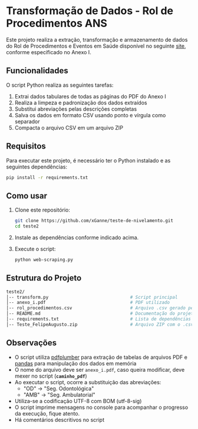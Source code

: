 # Transformação de Dados - Rol de Procedimentos ANS

Este projeto realiza a extração, transformação e armazenamento de dados do Rol de Procedimentos e Eventos em Saúde disponível no seguinte [site](https://www.gov.br/ans/pt-br/acesso-a-informacao/participacao-da-sociedade/atualizacao-do-rol-de-procedimentos), conforme especificado no Anexo I.

## Funcionalidades

O script Python realiza as seguintes tarefas:
1. Extrai dados tabulares de todas as páginas do PDF do Anexo I
2. Realiza a limpeza e padronização dos dados extraídos
3. Substitui abreviações pelas descrições completas
4. Salva os dados em formato CSV usando ponto e vírgula como separador
5. Compacta o arquivo CSV em um arquivo ZIP

## Requisitos

Para executar este projeto, é necessário ter o Python instalado e as seguintes dependências:

```sh
pip install -r requirements.txt
```

## Como usar

1. Clone este repositório:

    ```sh
    git clone https://github.com/xGanne/teste-de-nivelamento.git
    cd teste2
    ```

2. Instale as dependências conforme indicado acima.

3. Execute o script:
    ```sh
    python web-scraping.py
    ```

## Estrutura do Projeto
```sh
teste2/
│-- transform.py                               # Script principal
│-- anexo_i.pdf                                # PDF utilizado
│-- rol_procedimentos.csv                      # Arquivo .csv gerado pelo script com os devidos tratamentos.
│-- README.md                                  # Documentação do projeto
│-- requirements.txt                           # Lista de dependências
│-- Teste_FelipeAugusto.zip                    # Arquivo ZIP com o .csv armazenado
```

## Observações

* O script utiliza [pdfplumber](https://pypi.org/project/pdfplumber/) para extração de tabelas de arquivos PDF e [pandas](https://pandas.pydata.org/docs/) para manipulação dos dados em memória
* O nome do arquivo deve ser `anexo_i.pdf`, caso queira modificar, deve mexer no script (**`caminho_pdf`**)
* Ao executar o script, ocorre a substituição das abreviações:
    * "OD" → "Seg. Odontológica"
    * "AMB" → "Seg. Ambulatorial"
* Utiliza-se a codificação UTF-8 com BOM (utf-8-sig)
* O script imprime mensagens no console para acompanhar o progresso da execução, fique atento.
* Há comentários descritivos no script
